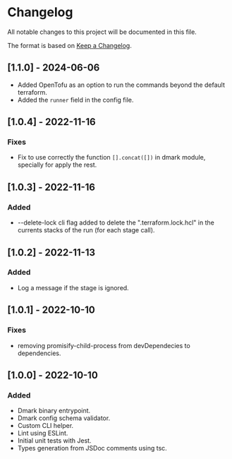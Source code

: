 # Changelog

All notable changes to this project will be documented in this file.

The format is based on [Keep a Changelog](https://keepachangelog.com/en/1.0.0/).

## [1.1.0] - 2024-06-06
- Added OpenTofu as an option to run the commands beyond the default terraform.
- Added the `runner` field in the config file.

## [1.0.4] - 2022-11-16
### Fixes
- Fix to use correctly the function `[].concat([])` in dmark module, specially for apply the rest.

## [1.0.3] - 2022-11-16
### Added
- --delete-lock cli flag added to delete the ".terraform.lock.hcl" in the currents stacks of the run (for each stage call).

## [1.0.2] - 2022-11-13
### Added
- Log a message if the stage is ignored.

## [1.0.1] - 2022-10-10
### Fixes
- removing promisify-child-process from devDependecies to dependencies.


## [1.0.0] - 2022-10-10
### Added
- Dmark binary entrypoint.
- Dmark config schema validator.
- Custom CLI helper.
- Lint using ESLint.
- Initial unit tests with Jest.
- Types generation from JSDoc comments using tsc.
